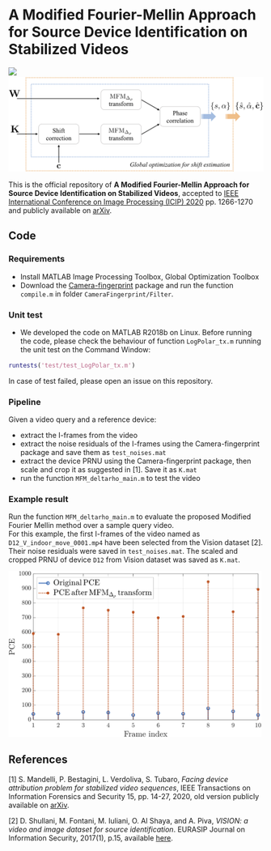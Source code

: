 # A Modified Fourier-Mellin Approach for Source Device Identification on Stabilized Videos
<img src="https://api.travis-ci.org/polimi-ispl/mfm-sdi-stabilized-videos.svg?branch=main">
<img src="assets/fm_pipeline.png" width="700">

This is the official repository of **A Modified Fourier-Mellin Approach for Source Device Identification on Stabilized Videos**, accepted to [IEEE International Conference on Image Processing (ICIP) 2020](https://2020.ieeeicip.org/) pp. 1266-1270 and publicly available on [arXiv](https://arxiv.org/pdf/2005.09984.pdf).

## Code

### Requirements

- Install MATLAB Image Processing Toolbox, Global Optimization Toolbox
- Download the [Camera-fingerprint](http://dde.binghamton.edu/download/camera_fingerprint) package and run the function `compile.m` in folder `CameraFingerprint/Filter`.

### Unit test

- We developed the code on MATLAB R2018b on Linux. Before running the code, please check the behaviour of function `LogPolar_tx.m` running the unit test on the Command Window:
```matlab
runtests('test/test_LogPolar_tx.m')
```
In case of test failed, please open an issue on this repository.

### Pipeline

Given a video query and a reference device:
- extract the I-frames from the video
- extract the noise residuals of the I-frames using the Camera-fingerprint package and save them as `test_noises.mat`
- extract the device PRNU using the Camera-fingerprint package, then scale and crop it as suggested in [1]. Save it as `K.mat`
- run the function `MFM_deltarho_main.m` to test the video

### Example result
Run the function `MFM_deltarho_main.m` to evaluate the proposed Modified Fourier Mellin method over a sample query video.  
For this example, the first I-frames of the video named as `D12_V_indoor_move_0001.mp4` have been selected from the Vision dataset [2].
Their noise residuals were saved in `test_noises.mat`. The scaled and cropped PRNU of device `D12` from Vision dataset was saved as `K.mat`.

<img src="assets/example_results.png" width="500">

## References
[1] S. Mandelli, P. Bestagini, L. Verdoliva, S. Tubaro, *Facing device attribution problem for stabilized video sequences*,
IEEE Transactions on Information Forensics and Security 15, pp. 14-27, 2020, old version publicly available on [arXiv](https://arxiv.org/pdf/2005.09984.pdf).

[2] D. Shullani, M. Fontani, M. Iuliani, O. Al Shaya, and A. Piva,
*VISION: a video and image dataset for source identification*. EURASIP Journal on Information Security, 2017(1), p.15, available [here](https://d-nb.info/1147287147/34). 

